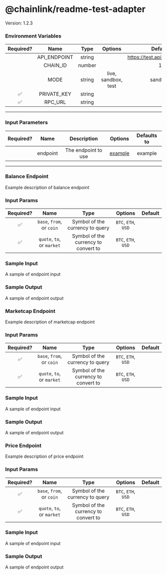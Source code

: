 # @chainlink/readme-test-adapter

Version: 1.2.3

### Environment Variables

| Required? |     Name     |  Type  |       Options       |            Default             |
| :-------: | :----------: | :----: | :-----------------: | :----------------------------: |
|           | API_ENDPOINT | string |                     | https://test.api.endpoint.link |
|           |   CHAIN_ID   | number |                     |               1                |
|           |     MODE     | string | live, sandbox, test |            sandbox             |
|    ✅     | PRIVATE_KEY  | string |                     |                                |
|    ✅     |   RPC_URL    | string |                     |                                |

---

### Input Parameters

| Required? |   Name   |     Description     |           Options            | Defaults to |
| :-------: | :------: | :-----------------: | :--------------------------: | :---------: |
|           | endpoint | The endpoint to use | [example](#Example-Endpoint) |   example   |

---

### Balance Endpoint

Example description of balance endpoint

### Input Params

| Required? |            Name            |                 Type                 |       Options       | Default |
| :-------: | :------------------------: | :----------------------------------: | :-----------------: | :-----: |
|    ✅     | `base`, `from`, or `coin`  |   Symbol of the currency to query    | `BTC`, `ETH`, `USD` |         |
|    ✅     | `quote`, `to`, or `market` | Symbol of the currency to convert to | `BTC`, `ETH`, `USD` |         |

### Sample Input

A sample of endpoint input

### Sample Output

A sample of endpoint output

### Marketcap Endpoint

Example description of marketcap endpoint

### Input Params

| Required? |            Name            |                 Type                 |       Options       | Default |
| :-------: | :------------------------: | :----------------------------------: | :-----------------: | :-----: |
|    ✅     | `base`, `from`, or `coin`  |   Symbol of the currency to query    | `BTC`, `ETH`, `USD` |         |
|    ✅     | `quote`, `to`, or `market` | Symbol of the currency to convert to | `BTC`, `ETH`, `USD` |         |

### Sample Input

A sample of endpoint input

### Sample Output

A sample of endpoint output

### Price Endpoint

Example description of price endpoint

### Input Params

| Required? |            Name            |                 Type                 |       Options       | Default |
| :-------: | :------------------------: | :----------------------------------: | :-----------------: | :-----: |
|    ✅     | `base`, `from`, or `coin`  |   Symbol of the currency to query    | `BTC`, `ETH`, `USD` |         |
|    ✅     | `quote`, `to`, or `market` | Symbol of the currency to convert to | `BTC`, `ETH`, `USD` |         |

### Sample Input

A sample of endpoint input

### Sample Output

A sample of endpoint output
